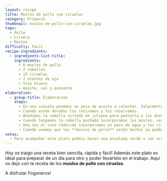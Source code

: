 ```yaml
---
layout: recipe
title: Muslos de pollo con ciruelas
category: Primeros
thumbnail: muslos-de-pollo-con-ciruelas.jpg
tags:
  - Pollo
  - Ciruela
  - Muslos
difficulty: Fácil
recipe-ingredients:
  - ingredients-list-title:
    ingredients:
      - 6 muslos de pollo
      - 2 cebollas
      - 15 ciruelas
      - 2 dientes de ajo
      - Vino blanco
      - Aceite, sal y pimienta
elaboration:
  - group-title: Elaboración
    steps:
      - En una cazuela ponemos un poco de aceite a calentar. Salpimentamos los muslos, los incorporamos en la cazuela a fuego alto y los sellamos.
      - Cuando estén dorados los retiramos y los reservamos.
      - Añadimos la cebolla cortada en juliana para pocharla y los dientes de ajo (recordemos ir añadiendo sal para que luego este a su punto perfecto!)
      - Cuando tengamos la cebolla pochada incorporamos los muslos, vertemos el vino blanco y lo dejamos reducir.
      - Una vez el vino reducido incorporamos un poco de agua y las ciruelas, y lo dejamos cocer durante unos 40 minutos mas o menos.
      - Cuando veamos que los **muslos de pollo** estén hechos ya podemos apagar el fuego y a comer!
notes:
  - Para acompañar este plato podéis hacer una ensalada verde o con arroz blanco que también le queda de Fogones!
---
```


Hoy os traigo una receta bien sencilla, rápida y fácil! Además este plato es ideal para preparar de un día para otro y poder llevártelo en el trabajo.
Aquí os dejo con la receta de los **muslos de pollo con ciruelas**.

A disfrutar Fogonerxs!
